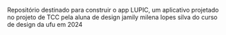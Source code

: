 Repositório destinado para construir o app LUPIC, um aplicativo projetado no projeto de TCC pela aluna de design jamily milena lopes silva do curso de design da ufu em 2024
